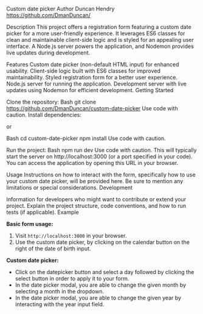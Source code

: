 Custom date picker
Author 
Duncan Hendry
https://github.com/DmanDuncan/

Description
This project offers a registration form featuring a custom date picker for a more user-friendly experience. It leverages ES6 classes for clean and maintainable client-side logic and is styled for an appealing user interface.  A Node.js server powers the application, and Nodemon provides live updates during development.

Features
Custom date picker (non-default HTML input) for enhanced usability.
Client-side logic built with ES6 classes for improved maintainability.
Styled registration form for a better user experience.
Node.js server for running the application.
Development server with live updates using Nodemon for efficient development.
Getting Started

Clone the repository:
Bash
git clone https://github.com/DmanDuncan/custom-date-picker
Use code with caution.
Install dependencies:

or 

Bash
cd custom-date-picker
npm install
Use code with caution.

Run the project:
Bash
npm run dev
Use code with caution.
This will typically start the server on http://localhost:3000 (or a port specified in your code). You can access the application by opening this URL in your browser.

Usage
Instructions on how to interact with the form, specifically how to use your custom date picker, will be provided here. Be sure to mention any limitations or special considerations.
Development

Information for developers who might want to contribute or extend your project. Explain the project structure, code conventions, and how to run tests (if applicable).
Example

**Basic form usage:**
1. Visit `http://localhost:3000` in your browser.
2. Use the custom date picker, by clicking on the calendar button on the right of the date of birth input.

**Custom date picker:**
* Click on the datepicker button and select a day followed by clicking the select button in order to apply it to your form.
* In the date picker modal, you are able to change the given month by selecting a month in the dropdown.
* In the date picker modal, you are able to change the given year by interacting with the year input field.
